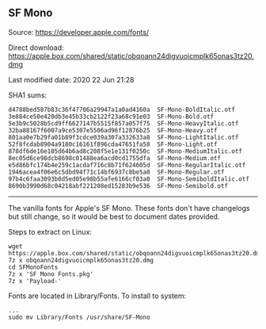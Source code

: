 ## SF Mono
Source: https://developer.apple.com/fonts/

Direct download: https://apple.box.com/shared/static/obqoann24digvuoicmplk65onas3tz20.dmg

Last modified date: 2020 22 Jun 21:28

SHA1 sums:

```
d4788bed587b83c36f47706a29947a1a0ad4160a  SF-Mono-BoldItalic.otf
3e884ce50e420db3e45b33cb2122f23a68c91e03  SF-Mono-Bold.otf
5e3b9c5028b5cd9ff6627147b5515f857a057f75  SF-Mono-HeavyItalic.otf
32ba88167f6007a9ce5307e5506ad96f12876b25  SF-Mono-Heavy.otf
801aa0e7b29fa01b89f3cdce039a307a332633a8  SF-Mono-LightItalic.otf
52f8fcdab8904a9180c16161f896cda47651fa58  SF-Mono-Light.otf
878df6de16e105d64b6ad8c208f5e1e131f0250c  SF-Mono-MediumItalic.otf
8ec05d6ce98dcb8698c01488ea6acd0cd1755dfa  SF-Mono-Medium.otf
e5d86bfc174b4e259c1acdaf716c8b71f624605d  SF-Mono-RegularItalic.otf
1946acea4f06e6c5dbd94f71c14bf6937c8be5a0  SF-Mono-Regular.otf
97b4c6faa3093b0d5ed05e98b55afe6166cf03a0  SF-Mono-SemiboldItalic.otf
8690b3990d68c04218abf221208ed15283b9e536  SF-Mono-Semibold.otf
```

---

The vanilla fonts for Apple's SF Mono. These fonts don't have changelogs but still change, so it would be best to document dates provided.

Steps to extract on Linux:

```
wget https://apple.box.com/shared/static/obqoann24digvuoicmplk65onas3tz20.dmg
7z x obqoann24digvuoicmplk65onas3tz20.dmg
cd SFMonoFonts
7z x 'SF Mono Fonts.pkg'
7z x 'Payload-'
```
Fonts are located in Library/Fonts. To install to system:
```
...
sudo mv Library/Fonts /usr/share/SF-Mono
```
